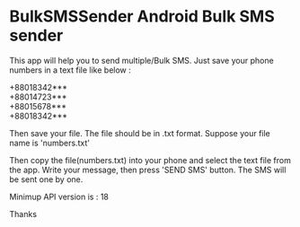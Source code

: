 # BulkSMSSender Android Bulk SMS sender
This app will help you to send multiple/Bulk SMS. Just save your phone numbers in a text file like below :

+88018342*** <br />
+88014723*** <br />
+88015678*** <br />
+88018342*** <br />

Then save your file. The file should be in .txt format. Suppose your file name is 'numbers.txt'

Then copy the file(numbers.txt) into your phone and select the text file from the app.
Write your message, then press 'SEND SMS' button. The SMS will be sent one by one.

Minimup API version is : 18

Thanks
